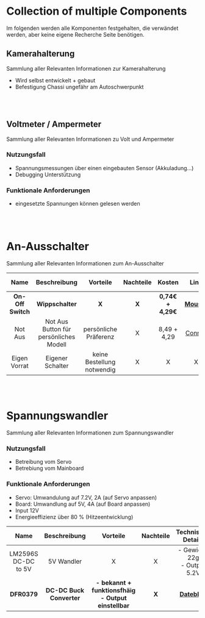 # Collection of multiple Components
Im folgenden werden alle Komponenten festgehalten, die verwändet werden, aber keine eigene Recherche Seite benötigen.

## Kamerahalterung
Sammlung aller Relevanten Informationen zur Kamerahalterung
- Wird selbst entwickelt + gebaut
- Befestigung Chassi ungefähr am Autoschwerpunkt 

<br>
<br>

## Voltmeter / Ampermeter
Sammlung aller Relevanten Informationen zu Volt und Ampermeter

### Nutzungsfall
- Spannungsmessungen über einen eingebauten Sensor (Akkuladung...)
- Debugging Unterstützung

### Funktionale Anforderungen
- eingesetzte Spannungen können gelesen werden

<br>
<br>

# An-Ausschalter
Sammlung aller Relevanten Informationen zum An-Ausschalter

| Name | Beschreibung | Vorteile | Nachteile | Kosten | Link | weitere Infos |
| :--: | :----------: | :------: | :-------: | :----: | :--: | :-----------: |
| **On-Off Switch** | **Wippschalter** | **X** | **X** | **0,74€ + 4,29€** | **[Mouser](https://www.mouser.de/ProductDetail/E-Switch/RA1113112R?qs=QtyuwXswaQh2BdIH9uXjxQ%3D%3D&mgh=1)** | **- Relais notwendig [Conrad](https://www.conrad.de/de/p/shr-4141b-shr-12vdc-f-c-5pin-kfz-relais-12-v-dc-80-a-1-wechsler-1433311.html)**
| Not Aus | Not Aus Button für persönliches Modell | persönliche Präferenz | X | 8,49 + 4,29 | [Conrad](https://www.conrad.de/de/p/tru-components-not-aus-schalter-3-a-1-oeffner-ip40-1-st-2304758.html) | - Relais notwendig [Conrad](https://www.conrad.de/de/p/shr-4141b-shr-12vdc-f-c-5pin-kfz-relais-12-v-dc-80-a-1-wechsler-1433311.html) |
| Eigen Vorrat | Eigener Schalter | keine Bestellung notwendig | X | X | X | X |

<br>
<br>

# Spannungswandler
Sammlung aller Relevanten Informationen zum Spannungswandler

### Nutzungsfall
- Betreibung vom Servo
- Betrebiung vom Mainboard
### Funktionale Anforderungen
- Servo: Umwandulung auf 7.2V, 2A (auf Servo anpassen)
- Board: Umwandlung auf 5V, 4A (auf Board anpassen)
- Input 12V
- Energieeffizienz über 80 % (Hitzeentwicklung)

| Name | Beschreibung | Vorteile | Nachteile | Technische Details | Kosten | Link | 
| :--: | :----------: | :------: | :-------: | :----------------: | :----: | :--: |
| LM2596S DC-DC to 5V | 5V Wandler | X | X | - Gewicht: 22g <br> - Output 5.2V | 29.79$ | [Alexnld](https://alexnld.com/product/5pcs-lm2596s-dc-dc-24v-12v-to-5v-5a-step-down-power-supply-buck-converter-adjustable-usb-step-down-charging-module)| 
| **DFR0379** | **DC-DC Buck Converter** | **- bekannt + funktionsfhäig <br> - Output einstellbar** | **X** | **[Dateblatt](https://www.mouser.com/pdfDocs/ProductOverview-DFRobot-DFR0379.pdf)** | **4,56€** | **[Mouser](https://www.mouser.de/ProductDetail/DFRobot/DFR0379?qs=5aG0NVq1C4zPqXmLzkhO%252Bg%3D%3D)** |